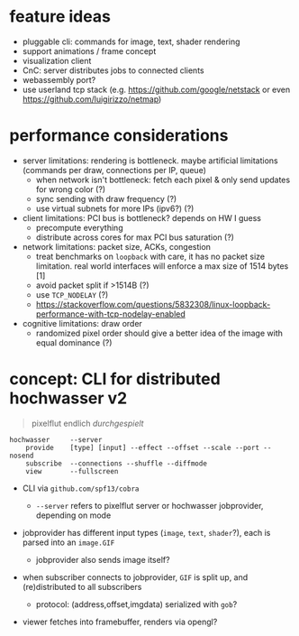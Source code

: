# feature ideas
- pluggable cli: commands for image, text, shader rendering
- support animations / frame concept
- visualization client
- CnC: server distributes jobs to connected clients
- webassembly port?
- use userland tcp stack (e.g. https://github.com/google/netstack or even https://github.com/luigirizzo/netmap)

# performance considerations
- server limitations: rendering is bottleneck. maybe artificial limitations (commands per draw, connections per IP, queue)
  - when network isn't bottleneck: fetch each pixel & only send updates for wrong color (?)
  - sync sending with draw frequency (?)
  - use virtual subnets for more IPs (ipv6?) (?)
- client limitations: PCI bus is bottleneck? depends on HW I guess
  - precompute everything
  - distribute across cores for max PCI bus saturation (?)
- network limitations: packet size, ACKs, congestion
  - treat benchmarks on `loopback` with care, it has no packet size limitation. real world interfaces will enforce a max size of 1514 bytes [1]
  - avoid packet split if >1514B (?)
  - use `TCP_NODELAY` (?)
  - https://stackoverflow.com/questions/5832308/linux-loopback-performance-with-tcp-nodelay-enabled
- cognitive limitations: draw order
  - randomized pixel order should give a better idea of the image with equal dominance (?)

# concept: CLI for distributed hochwasser v2

> pixelflut endlich *durchgespielt*

```
hochwasser     --server
    provide    [type] [input] --effect --offset --scale --port --nosend
    subscribe  --connections --shuffle --diffmode
    view       --fullscreen
```

- CLI via `github.com/spf13/cobra`
  - `--server` refers to pixelflut server or hochwasser jobprovider, depending on mode

- jobprovider has different input types (`image`, `text`, `shader`?), each is parsed into an `image.GIF`
  - jobprovider also sends image itself?

- when subscriber connects to jobprovider, `GIF` is split up, and (re)distributed to all subscribers
  - protocol: (address,offset,imgdata) serialized with `gob`?

- viewer fetches into framebuffer, renders via opengl?
